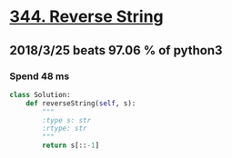 # [344. Reverse String](https://leetcode.com/problems/reverse-string/description/)

## 2018/3/25 beats 97.06 % of python3
### Spend 48 ms
```python
class Solution:
    def reverseString(self, s):
        """
        :type s: str
        :rtype: str
        """
        return s[::-1]
```
